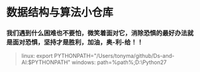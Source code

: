 # 数据结构与算法小仓库

### 我们遇到什么困难也不要怕，微笑着面对它，消除恐惧的最好办法就是面对恐惧，坚持才是胜利，加油，奥-利-给！！

> linux: export PYTHONPATH="/Users/tonyma/github/Ds-and-Al:$PYTHONPATH"
> windows: path=%path%;D:\Python27